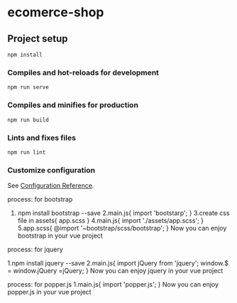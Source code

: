 # ecomerce-shop

## Project setup
```
npm install
```

### Compiles and hot-reloads for development
```
npm run serve
```

### Compiles and minifies for production
```
npm run build
```

### Lints and fixes files
```
npm run lint
```

### Customize configuration
See [Configuration Reference](https://cli.vuejs.org/config/).

process: for bootstrap
1. npm install bootstrap --save
2.main.js{
	import 'bootstarp';
	}
3.create css file in assets{
	app.scss
	}
4.main.js{
	import './assets/app.scss';
	}
5.app.scss{
	@import '~bootstrap/scss/bootstrap';
	}
Now you can enjoy bootstrap in your vue project

process: for jquery

1.npm install jquery --save
2.main.js{
	import jQuery from 'jquery';
	window.$ = window.jQuery =jQuery;
	}
Now you can enjoy jquery in your vue project

process: for popper.js
1.main.js{
	import 'popper.js';
	}
Now you can enjoy popper.js in your vue project
